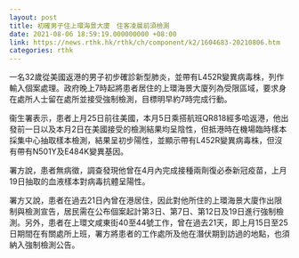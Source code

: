 ```yaml
---
layout: post
title: 初確男子住上環海景大廈　住客凌晨前須檢測
date: 2021-08-06 18:59:19.000000000 +08:00
link: https://news.rthk.hk/rthk/ch/component/k2/1604683-20210806.htm
categories: rthk
---
```


一名32歲從美國返港的男子初步確診新型肺炎，並帶有L452R變異病毒株，列作輸入個案處理。政府晚上7時起將患者居住的上環海景大廈列為受限區域，要求身在處所人士留在處所並接受強制檢測，目標明早約7時完成行動。

衞生署表示，患者上月25日前往美國，本月5日乘搭航班QR818經多哈返港，他出發前一日以及本月2日在美國接受的檢測結果均呈陰性，但抵港時在機場臨時樣本採集中心抽取樣本檢測，結果呈初步陽性，並顯示帶有L452R變異病毒株，但沒有帶有N501Y及E484K變異基因。

署方說，患者無病徵，調查發現他曾在4月內完成接種兩劑復必泰新冠疫苗，上月19日抽取的血液樣本對病毒抗體呈陽性。

署方又說，患者在過去21日內曾在港居住，因此對他所住的上環海景大廈作出限制與檢測宣告，居民需在公布個案起計第3日、第7日、第12日及19日進行強制檢測。另外，患者在上環文咸東街40至44號工作，曾在過去21天，即上月15日至25日期間在有關處所上班，署方將患者的工作處所及他在潛伏期到訪過的地點，也須納入強制檢測公告。
